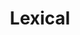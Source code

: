 ---
codehost: https://github.com/facebook/lexical
logohandle: lexicaldev
sort: lexical
title: Lexical
twitter: https://x.com/lexicaljs
website: https://lexical.dev/
---